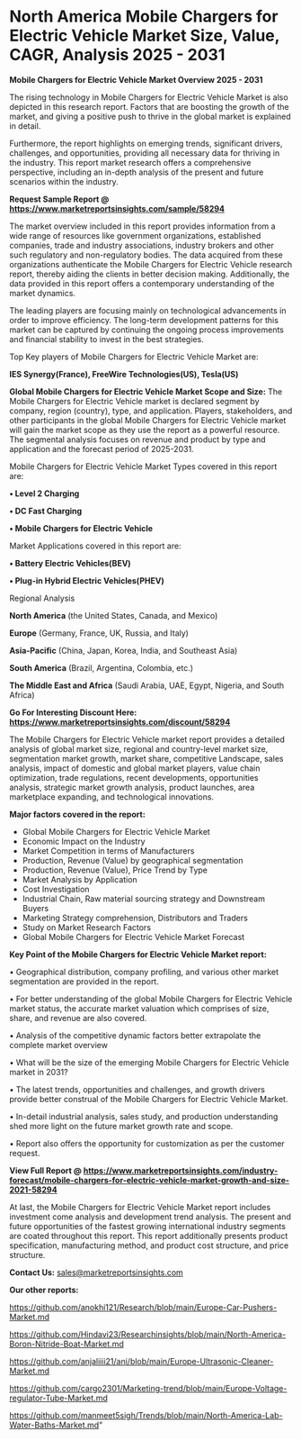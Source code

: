  # North America Mobile Chargers for Electric Vehicle Market Size, Value, CAGR, Analysis 2025 - 2031

<Strong> Mobile Chargers for Electric Vehicle Market Overview 2025 - 2031</strong>

The rising technology in Mobile Chargers for Electric Vehicle Market is also depicted in this research report. Factors that are boosting the growth of the market, and giving a positive push to thrive in the global market is explained in detail.

Furthermore, the report highlights on emerging trends, significant drivers, challenges, and opportunities, providing all necessary data for thriving in the industry. This report market research offers a comprehensive perspective, including an in-depth analysis of the present and future scenarios within the industry.

<strong>Request Sample Report @ <a href=https://www.marketreportsinsights.com/sample/58294>https://www.marketreportsinsights.com/sample/58294</a></strong>

The market overview included in this report provides information from a wide range of resources like government organizations, established companies, trade and industry associations, industry brokers and other such regulatory and non-regulatory bodies. The data acquired from these organizations authenticate the Mobile Chargers for Electric Vehicle research report, thereby aiding the clients in better decision making. Additionally, the data provided in this report offers a contemporary understanding of the market dynamics.

The leading players are focusing mainly on technological advancements in order to improve efficiency. The long-term development patterns for this market can be captured by continuing the ongoing process improvements and financial stability to invest in the best strategies.

Top Key players of Mobile Chargers for Electric Vehicle Market are:

<strong>IES Synergy(France), FreeWire Technologies(US), Tesla(US)</strong>

<strong><b>Global Mobile Chargers for Electric Vehicle Market Scope and Size:</b></strong>
The Mobile Chargers for Electric Vehicle market is declared segment by company, region (country), type, and application. Players, stakeholders, and other participants in the global Mobile Chargers for Electric Vehicle market will gain the market scope as they use the report as a powerful resource. The segmental analysis focuses on revenue and product by type and application and the forecast period of 2025-2031.

Mobile Chargers for Electric Vehicle Market Types covered in this report are:

<strong>• Level 2 Charging

• DC Fast Charging

• Mobile Chargers for Electric Vehicle</strong>

Market Applications covered in this report are:

<strong>• Battery Electric Vehicles(BEV)

• Plug-in Hybrid Electric Vehicles(PHEV)</strong> 

Regional Analysis

<strong>North America</strong> (the United States, Canada, and Mexico)

<strong>Europe</strong> (Germany, France, UK, Russia, and Italy)

<strong>Asia-Pacific</strong> (China, Japan, Korea, India, and Southeast Asia)

<strong>South America</strong> (Brazil, Argentina, Colombia, etc.)

<strong>The Middle East and Africa</strong> (Saudi Arabia, UAE, Egypt, Nigeria, and South Africa)

<strong>Go For Interesting Discount Here: <a href=https://www.marketreportsinsights.com/discount/58294>https://www.marketreportsinsights.com/discount/58294</a></strong>

The Mobile Chargers for Electric Vehicle market report provides a detailed analysis of global market size, regional and country-level market size, segmentation market growth, market share, competitive Landscape, sales analysis, impact of domestic and global market players, value chain optimization, trade regulations, recent developments, opportunities analysis, strategic market growth analysis, product launches, area marketplace expanding, and technological innovations.

<strong><b>Major factors covered in the report:</b></strong>
<ul>
  <li>Global Mobile Chargers for Electric Vehicle Market </li>
  <li>Economic Impact on the Industry</li>
  <li>Market Competition in terms of Manufacturers</li>
  <li>Production, Revenue (Value) by geographical segmentation</li>
  <li>Production, Revenue (Value), Price Trend by Type</li>
  <li>Market Analysis by Application</li>
  <li>Cost Investigation</li>
  <li>Industrial Chain, Raw material sourcing strategy and Downstream Buyers</li>
  <li>Marketing Strategy comprehension, Distributors and Traders</li>
  <li>Study on Market Research Factors</li>
  <li>Global Mobile Chargers for Electric Vehicle Market Forecast</li>
</ul>

<strong><b>Key Point of the Mobile Chargers for Electric Vehicle Market report:</b></strong>

• Geographical distribution, company profiling, and various other market segmentation are provided in the report.

• For better understanding of the global Mobile Chargers for Electric Vehicle market status, the accurate market valuation which comprises of size, share, and revenue are also covered.

• Analysis of the competitive dynamic factors better extrapolate the complete market overview

• What will be the size of the emerging Mobile Chargers for Electric Vehicle market in 2031?

• The latest trends, opportunities and challenges, and growth drivers provide better construal of the Mobile Chargers for Electric Vehicle Market.

• In-detail industrial analysis, sales study, and production understanding shed more light on the future market growth rate and scope.

• Report also offers the opportunity for customization as per the customer request.

<strong><b>View Full Report @ <a href=https://www.marketreportsinsights.com/industry-forecast/mobile-chargers-for-electric-vehicle-market-growth-and-size-2021-58294>https://www.marketreportsinsights.com/industry-forecast/mobile-chargers-for-electric-vehicle-market-growth-and-size-2021-58294</a></b></strong>


At last, the Mobile Chargers for Electric Vehicle Market report includes investment come analysis and development trend analysis. The present and future opportunities of the fastest growing international industry segments are coated throughout this report. This report additionally presents product specification, manufacturing method, and product cost structure, and price structure.

<strong>Contact Us:</strong>
sales@marketreportsinsights.com

<strong>Our other reports:</strong>

<a href=https://github.com/anokhi121/Research/blob/main/Europe-Car-Pushers-Market.md>https://github.com/anokhi121/Research/blob/main/Europe-Car-Pushers-Market.md</a>

<a href=https://github.com/Hindavi23/Researchinsights/blob/main/North-America-Boron-Nitride-Boat-Market.md>https://github.com/Hindavi23/Researchinsights/blob/main/North-America-Boron-Nitride-Boat-Market.md</a>

<a href=https://github.com/anjaliiii21/ani/blob/main/Europe-Ultrasonic-Cleaner-Market.md>https://github.com/anjaliiii21/ani/blob/main/Europe-Ultrasonic-Cleaner-Market.md</a>

<a href=https://github.com/cargo2301/Marketing-trend/blob/main/Europe-Voltage-regulator-Tube-Market.md>https://github.com/cargo2301/Marketing-trend/blob/main/Europe-Voltage-regulator-Tube-Market.md</a>

<a href=https://github.com/manmeet5sigh/Trends/blob/main/North-America-Lab-Water-Baths-Market.md>https://github.com/manmeet5sigh/Trends/blob/main/North-America-Lab-Water-Baths-Market.md</a>"
